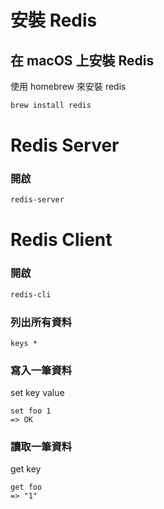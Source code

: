 # 安裝 Redis
## 在 macOS 上安裝 Redis
使用 homebrew 來安裝 redis

```bash
brew install redis
```

# Redis Server
### 開啟

```bash
redis-server
```

# Redis Client

### 開啟

```bash
redis-cli
```

### 列出所有資料

```
keys *
```

### 寫入一筆資料

set key value
```
set foo 1
=> OK
```

### 讀取一筆資料

get key

```
get foo
=> "1"
```

